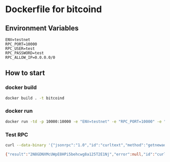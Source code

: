 # Dockerfile for bitcoind

## Environment Variables
```
ENV=testnet
RPC_PORT=10000
RPC_USER=test
RPC_PASSWORD=test
RPC_ALLOW_IP=0.0.0.0/0
```

## How to start

### docker build
```bash
docker build . -t bitcoind
```

### docker run
```bash
docker run -td -p 10000:10000 -e "ENV=testnet" -e "RPC_PORT=10000" -e "RPC_USER=zyfu90" -e "RPC_PASSWORD=123456" -e "RPC_ALLOW_IP=0.0.0.0/0" -e "SYMBOL=btc" -v ~/tmp/testnet_data:/root/testnet_data bitcoind
```

### Test RPC

```bash
curl --data-binary '{"jsonrpc":"1.0","id":"curltext","method":"getnewaddress","params":[]}' -H 'content-type:text/plain;' http://zyfu90:123456@localhost:10000
```

```bash
{"result":"2N8GDNXMcUWpE8HPi5behcwg8a125T2E1Nj","error":null,"id":"curltext"}
```